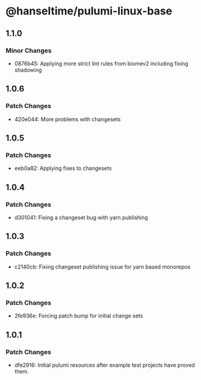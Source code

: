# @hanseltime/pulumi-linux-base

## 1.1.0

### Minor Changes

- 0876b45: Applying more strict lint rules from biomev2 including fixing shadowing

## 1.0.6

### Patch Changes

- 420e044: More problems with changesets

## 1.0.5

### Patch Changes

- eeb0a82: Applying fixes to changesets

## 1.0.4

### Patch Changes

- d301041: Fixing a changeset bug with yarn publishing

## 1.0.3

### Patch Changes

- c2140cb: Fixing changeset publishing issue for yarn based monorepos

## 1.0.2

### Patch Changes

- 2fe936e: Forcing patch bump for initial change sets

## 1.0.1

### Patch Changes

- dfe2916: Initial pulumi resources after example test projects have proved them.
